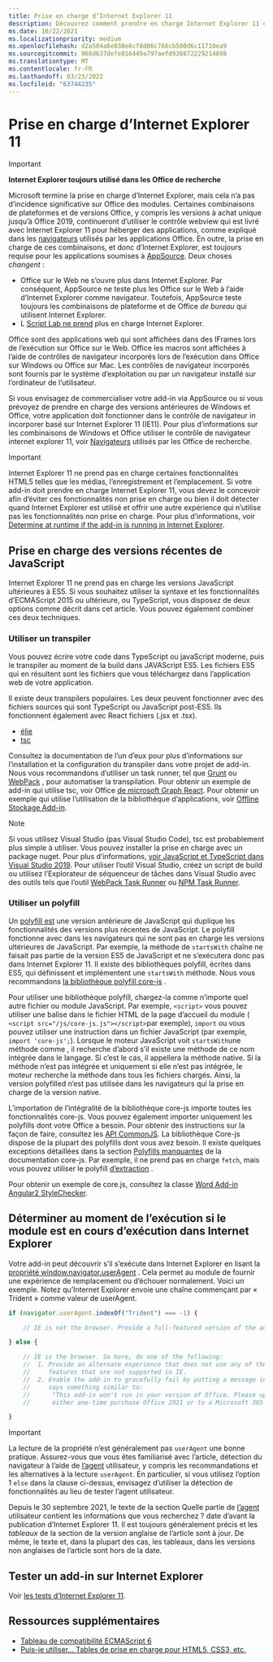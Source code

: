 ```yaml
---
title: Prise en charge d’Internet Explorer 11
description: Découvrez comment prendre en charge Internet Explorer 11 et ES5 Javascript dans votre add-in.
ms.date: 10/22/2021
ms.localizationpriority: medium
ms.openlocfilehash: d2a504a6e030e6cf8d06c766cb500d6c11710ea9
ms.sourcegitcommit: 968d637defe816449a797aefd930872229214898
ms.translationtype: MT
ms.contentlocale: fr-FR
ms.lasthandoff: 03/23/2022
ms.locfileid: "63744235"
---
```

# <a name="support-internet-explorer-11"></a>Prise en charge d’Internet Explorer 11

> [!IMPORTANT]
> **Internet Explorer toujours utilisé dans les Office de recherche**
>
> Microsoft termine la prise en charge d’Internet Explorer, mais cela n’a pas d’incidence significative sur Office des modules. Certaines combinaisons de plateformes et de versions Office, y compris les versions à achat unique jusqu’à Office 2019, continueront d’utiliser le contrôle webview qui est livré avec Internet Explorer 11 pour héberger des applications, comme expliqué dans les [navigateurs](../concepts/browsers-used-by-office-web-add-ins.md) utilisés par les applications Office. En outre, la prise en charge de ces combinaisons, et donc d’Internet Explorer, est toujours requise pour les applications soumises à [AppSource](/office/dev/store/submit-to-appsource-via-partner-center). Deux choses *changent* :
>
> - Office sur le Web ne s’ouvre plus dans Internet Explorer. Par conséquent, AppSource ne teste plus les Office sur le Web à l’aide d’Internet Explorer comme navigateur. Toutefois, AppSource teste toujours les combinaisons de plateforme et de Office *de bureau* qui utilisent Internet Explorer.
> - L [Script Lab ne prend](../overview/explore-with-script-lab.md) plus en charge Internet Explorer.

Office sont des applications web qui sont affichées dans des IFrames lors de l’exécution sur Office sur le Web. Office les macros sont affichées à l’aide de contrôles de navigateur incorporés lors de l’exécution dans Office sur Windows ou Office sur Mac. Les contrôles de navigateur incorporés sont fournis par le système d’exploitation ou par un navigateur installé sur l’ordinateur de l’utilisateur.

Si vous envisagez de commercialiser votre add-in via AppSource ou si vous prévoyez de prendre en charge des versions antérieures de Windows et Office, votre application doit fonctionner dans le contrôle de navigateur in incorporer basé sur Internet Explorer 11 (IE11). Pour plus d’informations sur les combinaisons de Windows et Office utiliser le contrôle de navigateur internet explorer 11, voir [Navigateurs](../concepts/browsers-used-by-office-web-add-ins.md) utilisés par les Office de recherche.

> [!IMPORTANT]
> Internet Explorer 11 ne prend pas en charge certaines fonctionnalités HTML5 telles que les médias, l’enregistrement et l’emplacement. Si votre add-in doit prendre en charge Internet Explorer 11, vous devez le concevoir afin d’éviter ces fonctionnalités non prise en charge ou bien il doit détecter quand Internet Explorer est utilisé et offrir une autre expérience qui n’utilise pas les fonctionnalités non prise en charge. Pour plus d’informations, voir [Determine at runtime if the add-in is running in Internet Explorer](#determine-at-runtime-if-the-add-in-is-running-in-internet-explorer).

## <a name="support-for-recent-versions-of-javascript"></a>Prise en charge des versions récentes de JavaScript

Internet Explorer 11 ne prend pas en charge les versions JavaScript ultérieures à ES5. Si vous souhaitez utiliser la syntaxe et les fonctionnalités d’ECMAScript 2015 ou ultérieure, ou TypeScript, vous disposez de deux options comme décrit dans cet article. Vous pouvez également combiner ces deux techniques.

### <a name="use-a-transpiler"></a>Utiliser un transpiler

Vous pouvez écrire votre code dans TypeScript ou javaScript moderne, puis le transpiler au moment de la build dans JAVAScript ES5. Les fichiers ES5 qui en résultent sont les fichiers que vous téléchargez dans l’application web de votre application.

Il existe deux transpilers populaires. Les deux peuvent fonctionner avec des fichiers sources qui sont TypeScript ou JavaScript post-ES5. Ils fonctionnent également avec React fichiers (.jsx et .tsx).

- [élie](https://babeljs.io/)
- [tsc](https://www.typescriptlang.org/index.html)

Consultez la documentation de l’un d’eux pour plus d’informations sur l’installation et la configuration du transpiler dans votre projet de add-in. Nous vous recommandons d’utiliser un task runner, tel que [Grunt](https://gruntjs.com/) ou [WebPack](https://webpack.js.org/) , pour automatiser la transpilation. Pour obtenir un exemple de add-in qui utilise tsc, voir Office [de microsoft Graph React](https://github.com/OfficeDev/Office-Add-in-samples/tree/main/Samples/auth/Office-Add-in-Microsoft-Graph-React). Pour obtenir un exemple qui utilise l’utilisation de la bibliothèque d’applications, voir [Offline Stockage Add-in](https://github.com/OfficeDev/Office-Add-in-samples/tree/main/Samples/Excel.OfflineStorageAddin).

> [!NOTE]
> Si vous utilisez Visual Studio (pas Visual Studio Code), tsc est probablement plus simple à utiliser. Vous pouvez installer la prise en charge avec un package nuget. Pour plus d’informations, [voir JavaScript et TypeScript dans Visual Studio 2019](/visualstudio/javascript/javascript-in-vs-2019). Pour utiliser l’outil Visual Studio, créez un script de build ou utilisez l’Explorateur de séquenceur de tâches dans Visual Studio avec des outils tels que l’outil [WebPack Task Runner](https://marketplace.visualstudio.com/items?itemName=MadsKristensen.WebPackTaskRunner) ou [NPM Task Runner](https://marketplace.visualstudio.com/items?itemName=MadsKristensen.NPMTaskRunner).

### <a name="use-a-polyfill"></a>Utiliser un polyfill

Un [polyfill est](https://en.wikipedia.org/wiki/Polyfill_(programming)) une version antérieure de JavaScript qui duplique les fonctionnalités des versions plus récentes de JavaScript. Le polyfill fonctionne avec dans les navigateurs qui ne sont pas en charge les versions ultérieures de JavaScript. Par exemple, la méthode de `startsWith` chaîne ne faisait pas partie de la version ES5 de JavaScript et ne s’exécutera donc pas dans Internet Explorer 11. Il existe des bibliothèques polyfill, écrites dans ES5, qui définissent et implémentent une `startsWith` méthode. Nous vous recommandons [la bibliothèque polyfill core-js](https://github.com/zloirock/core-js) .

Pour utiliser une bibliothèque polyfill, chargez-la comme n’importe quel autre fichier ou module JavaScript. Par exemple, `<script>` vous pouvez utiliser une balise dans le fichier HTML de la page d’accueil du module ( `<script src="/js/core-js.js"></script>`par exemple), `import` ou vous pouvez utiliser une instruction dans un fichier JavaScript (par exemple, `import 'core-js';`). Lorsque le moteur JavaScript voit `startsWith`une méthode comme , il recherche d’abord s’il existe une méthode de ce nom intégrée dans le langage. Si c’est le cas, il appellera la méthode native. Si la méthode n’est pas intégrée et uniquement si elle n’est pas intégrée, le moteur recherche la méthode dans tous les fichiers chargés. Ainsi, la version polyfilled n’est pas utilisée dans les navigateurs qui la prise en charge de la version native.

L’importation de l’intégralité de la bibliothèque core-js importe toutes les fonctionnalités core-js. Vous pouvez également importer uniquement les polyfills dont votre Office a besoin. Pour obtenir des instructions sur la façon de faire, consultez les [API CommonJS](https://github.com/zloirock/core-js#commonjs-api). La bibliothèque Core-js dispose de la plupart des polyfills dont vous avez besoin. Il existe quelques exceptions détaillées dans la section [Polyfills manquantes](https://github.com/zloirock/core-js#missing-polyfills) de la documentation core-js. Par exemple, il ne prend pas en charge `fetch`, mais vous pouvez utiliser le polyfill [d’extraction](https://github.com/github/fetch) .

Pour obtenir un exemple de core.js, consultez la classe [Word Add-in Angular2 StyleChecker](https://github.com/OfficeDev/Word-Add-in-Angular2-StyleChecker).

## <a name="determine-at-runtime-if-the-add-in-is-running-in-internet-explorer"></a>Déterminer au moment de l’exécution si le module est en cours d’exécution dans Internet Explorer

Votre add-in peut découvrir s’il s’exécute dans Internet Explorer en lisant la [propriété window.navigator.userAgent](https://developer.mozilla.org/docs/Web/API/Navigator/userAgent) . Cela permet au module de fournir une expérience de remplacement ou d’échouer normalement. Voici un exemple. Notez qu’Internet Explorer envoie une chaîne commençant par « Trident » comme valeur de userAgent.

```javascript
if (navigator.userAgent.indexOf("Trident") === -1) {

    // IE is not the browser. Provide a full-featured version of the add-in here.

} else {

    // IE is the browser. So here, do one of the following: 
    //  1. Provide an alternate experience that does not use any of the HTML5
    //     features that are not supported in IE.
    //  2. Enable the add-in to gracefully fail by putting a message in the UI that
    //     says something similar to: 
    //      "This add-in won't run in your version of Office. Please upgrade to 
    //      either one-time purchase Office 2021 or to a Microsoft 365 account."          

}
```

> [!IMPORTANT]
> La lecture de la propriété n’est généralement pas `userAgent` une bonne pratique. Assurez-vous que vous êtes familiarisé avec l’article, détection du navigateur à l’aide de [l’agent](https://developer.mozilla.org/en-US/docs/Web/HTTP/Browser_detection_using_the_user_agent) utilisateur, y compris les recommandations et les alternatives à la lecture `userAgent`. En particulier, si vous utilisez l’option 1 `else` dans la clause ci-dessus, envisagez d’utiliser la détection de fonctionnalités au lieu de tester l’agent utilisateur.
>
> Depuis le 30 septembre 2021, le texte de la section Quelle partie de [l’agent](https://developer.mozilla.org/en-US/docs/Web/HTTP/Browser_detection_using_the_user_agent#which_part_of_the_user_agent_contains_the_information_you_are_looking_for) utilisateur contient les informations que vous recherchez ? date d’avant la publication d’Internet Explorer 11. Il est toujours généralement précis et les *tableaux* de la section de la version anglaise de l’article sont à jour. De même, le texte et, dans la plupart des cas, les tableaux, dans les versions non anglaises de l’article sont hors de la date.

## <a name="test-an-add-in-on-internet-explorer"></a>Tester un add-in sur Internet Explorer

Voir [les tests d’Internet Explorer 11](../testing/ie-11-testing.md).

## <a name="additional-resources"></a>Ressources supplémentaires

- [Tableau de compatibilité ECMAScript 6](https://kangax.github.io/compat-table/es6/)
- [Puis-je utiliser... Tables de prise en charge pour HTML5, CSS3, etc.](https://caniuse.com/)
